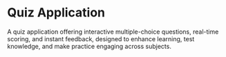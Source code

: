 # Quiz Application
A quiz application offering interactive multiple-choice questions, real-time scoring, and instant feedback, designed to enhance learning, test knowledge, and make practice engaging across subjects.
